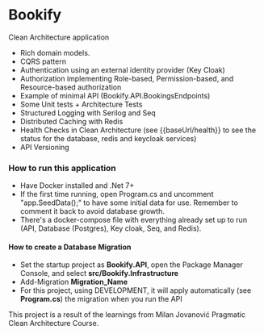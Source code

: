 # Bookify

Clean Architecture application
* Rich domain models.
* CQRS pattern
* Authentication using an external identity provider (Key Cloak)
* Authorization implementing Role-based, Permission-based, and Resource-based authorization
* Example of minimal API (Bookify.API.BookingsEndpoints)
* Some Unit tests + Architecture Tests
* Structured Logging with Serilog and Seq
* Distributed Caching with Redis
* Health Checks in Clean Architecture (see {{baseUrl/health}} to see the status for the database, redis and keycloak services)
* API Versioning
  
### How to run this application
* Have Docker installed and .Net 7+
* If the first time running, open Program.cs and uncomment "app.SeedData();" to have some initial data for use. Remember to comment it back to avoid database growth.
* There's a docker-compose file with everything already set up to run (API, Database (Postgres), Key cloak, Seq, and Redis).

#### How to create a Database Migration
* Set the startup project as **Bookify.API**, open the Package Manager Console, and select **src/Bookify.Infrastructure**
* Add-Migration **Migration_Name**
* For this project, using DEVELOPMENT, it will apply automatically (see **Program.cs**) the migration when you run the API

This project is a result of the learnings from Milan Jovanović Pragmatic Clean Architecture Course.
